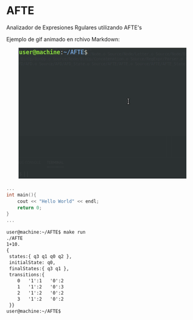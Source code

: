 # AFTE
Analizador de Expresiones Rgulares utilizando AFTE's

Ejemplo de gif animado en rchivo Markdown:
<p align="center">
	<img src="Readme_Source/Peek_Example_1.gif">
</p>

```c++
...
int main(){
	cout << "Hello World" << endl;
	return 0;
}
...
```

```console
user@machine:~/AFTE$ make run
./AFTE
1+10.
{
 states:{ q3 q1 q0 q2 },
 initialState: q0,
 finalStates:{ q3 q1 },
 transitions:{
	0	'1':1	'0':2
	1	'1':2	'0':3
	2	'1':2	'0':2
	3	'1':2	'0':2
 }}
user@machine:~/AFTE$ 
```
